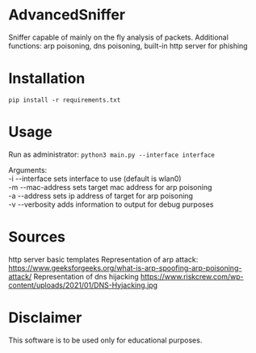 # AdvancedSniffer
Sniffer capable of mainly on the fly analysis of packets.
Additional functions: arp poisoning, dns poisoning, built-in http server for phishing
# Installation
```pip install -r requirements.txt```

# Usage
  
Run as administrator:
```python3 main.py --interface interface```

Arguments:  
-i --interface sets interface to use (default is wlan0)  
-m --mac-address sets target mac address for arp poisoning  
-a --address sets ip address of target for arp poisoning  
-v --verbosity adds information to output for debug purposes


# Sources
http server basic templates
Representation of arp attack:
https://www.geeksforgeeks.org/what-is-arp-spoofing-arp-poisoning-attack/
Representation of dns hijacking https://www.riskcrew.com/wp-content/uploads/2021/01/DNS-Hyjacking.jpg


# Disclaimer
This software is to be used only for educational purposes.

